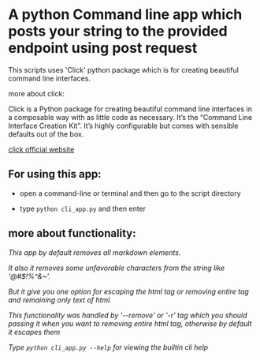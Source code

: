 A python Command line app which posts your string to the provided endpoint using post request
=======


This scripts uses 'Click' python package which is for creating beautiful command line interfaces.

more about click:

Click is a Python package for creating beautiful command line interfaces in a composable way with as little code as necessary. It’s the “Command Line Interface Creation Kit”. It’s highly configurable but comes with sensible defaults out of the box.

[click official website](https://click.palletsprojects.com/en/7.x/)


## For using this app:

* open a command-line or terminal and then go to the script directory

* type `python cli_app.py` and then enter

## more about functionality:

*This app by default removes all markdown elements.*

*It also it removes some unfavorable characters from the string like '@#$!%^&~'.*

*But it give you one option for escaping the html tag or removing entire tag and remaining only text of html.*

*This functionality was handled by '--remove' or '-r' tag which you should passing it when you want to removing entire html tag, otherwise by default it escapes them*

*Type  `python cli_app.py --help` for viewing the builtin cli help*
